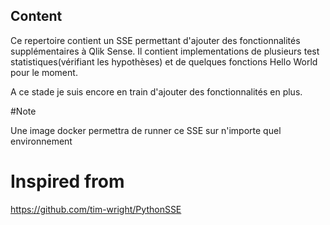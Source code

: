 ## Content

Ce repertoire contient un SSE permettant d'ajouter des fonctionnalités supplémentaires à Qlik Sense. Il contient implementations de plusieurs test statistiques(vérifiant les hypothèses) et de quelques fonctions Hello World pour le moment.


A ce stade je suis encore en train d'ajouter des fonctionnalités en plus.

#Note

Une image docker permettra de runner ce SSE sur n'importe quel environnement


# Inspired from

https://github.com/tim-wright/PythonSSE
